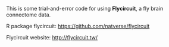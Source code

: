 This is some trial-and-error code for using **Flycircuit**, a fly brain connectome data.

R package flycircuit: https://github.com/natverse/flycircuit

Flycircuit website: http://flycircuit.tw/

